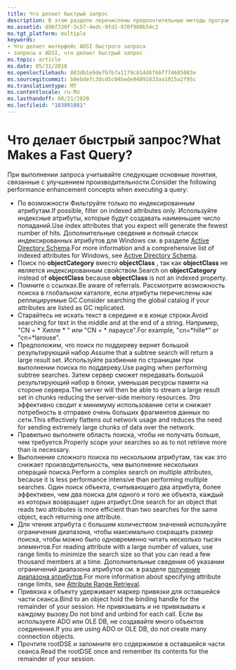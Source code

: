 ```yaml
---
title: Что делает быстрый запрос
description: В этом разделе перечислены предпочтительные методы программирования, используемые при запросах к каталогу.
ms.assetid: d96f330f-3c57-4edc-9fd2-970f908b54c2
ms.tgt_platform: multiple
keywords:
- Что делает интерфейс ADSI быстрого запроса
- запросы к ADSI, что делает быстрый запрос
ms.topic: article
ms.date: 05/31/2018
ms.openlocfilehash: 883db1e9de7b7b7a1179c814d6f66f774685083e
ms.sourcegitcommit: b0ebdefc3dcd5c04bede94091833aa1015a2f95c
ms.translationtype: MT
ms.contentlocale: ru-RU
ms.lasthandoff: 08/21/2020
ms.locfileid: "103891081"
---
```

# <a name="what-makes-a-fast-query"></a><span data-ttu-id="021f7-105">Что делает быстрый запрос?</span><span class="sxs-lookup"><span data-stu-id="021f7-105">What Makes a Fast Query?</span></span>

<span data-ttu-id="021f7-106">При выполнении запроса учитывайте следующие основные понятия, связанные с улучшением производительности.</span><span class="sxs-lookup"><span data-stu-id="021f7-106">Consider the following performance enhancement concepts when executing a query:</span></span>

-   <span data-ttu-id="021f7-107">По возможности Фильтруйте только по индексированным атрибутам.</span><span class="sxs-lookup"><span data-stu-id="021f7-107">If possible, filter on indexed attributes only.</span></span> <span data-ttu-id="021f7-108">Используйте индексные атрибуты, которые будут создавать наименьшее число попаданий.</span><span class="sxs-lookup"><span data-stu-id="021f7-108">Use index attributes that you expect will generate the fewest number of hits.</span></span> <span data-ttu-id="021f7-109">Дополнительные сведения и полный список индексированных атрибутов для Windows см. в разделе [Active Directory Schema](/windows/desktop/ADSchema/active-directory-schema).</span><span class="sxs-lookup"><span data-stu-id="021f7-109">For more information and a comprehensive list of indexed attributes for Windows, see [Active Directory Schema](/windows/desktop/ADSchema/active-directory-schema).</span></span>
-   <span data-ttu-id="021f7-110">Поиск по **objectCategory** вместо **objectClass** , так как **objectClass** не является индексированным свойством.</span><span class="sxs-lookup"><span data-stu-id="021f7-110">Search on **objectCategory** instead of **objectClass** because **objectClass** is not an indexed property.</span></span>
-   <span data-ttu-id="021f7-111">Помните о ссылках.</span><span class="sxs-lookup"><span data-stu-id="021f7-111">Be aware of referrals.</span></span> <span data-ttu-id="021f7-112">Рассмотрите возможность поиска в глобальном каталоге, если атрибуты перечислены как реплицируемые GC.</span><span class="sxs-lookup"><span data-stu-id="021f7-112">Consider searching the global catalog if your attributes are listed as GC replicated.</span></span>
-   <span data-ttu-id="021f7-113">Старайтесь не искать текст в середине и в конце строки.</span><span class="sxs-lookup"><span data-stu-id="021f7-113">Avoid searching for text in the middle and at the end of a string.</span></span> <span data-ttu-id="021f7-114">Например, "CN = \* Хилле \* " или "CN = \* лараусе".</span><span class="sxs-lookup"><span data-stu-id="021f7-114">For example, "cn=\*hille\*" or "cn=\*larouse".</span></span>
-   <span data-ttu-id="021f7-115">Предположим, что поиск по поддереву вернет большой результирующий набор.</span><span class="sxs-lookup"><span data-stu-id="021f7-115">Assume that a subtree search will return a large result set.</span></span> <span data-ttu-id="021f7-116">Используйте разбиение по страницам при выполнении поиска по поддереву.</span><span class="sxs-lookup"><span data-stu-id="021f7-116">Use paging when performing subtree searches.</span></span> <span data-ttu-id="021f7-117">Затем сервер сможет передавать большой результирующий набор в блоки, уменьшая ресурсы памяти на стороне сервера.</span><span class="sxs-lookup"><span data-stu-id="021f7-117">The server will then be able to stream a large result set in chunks reducing the server-side memory resources.</span></span> <span data-ttu-id="021f7-118">Это эффективно сводит к минимуму использование сети и снижает потребность в отправке очень больших фрагментов данных по сети.</span><span class="sxs-lookup"><span data-stu-id="021f7-118">This effectively flattens out network usage and reduces the need for sending extremely large chunks of data over the network.</span></span>
-   <span data-ttu-id="021f7-119">Правильно выполните область поиска, чтобы не получать больше, чем требуется.</span><span class="sxs-lookup"><span data-stu-id="021f7-119">Properly scope your searches so as to not retrieve more than is necessary.</span></span>
-   <span data-ttu-id="021f7-120">Выполнение сложного поиска по нескольким атрибутам, так как это снижает производительность, чем выполнение нескольких операций поиска.</span><span class="sxs-lookup"><span data-stu-id="021f7-120">Perform a complex search on multiple attributes, because it is less performance intensive than performing multiple searches.</span></span> <span data-ttu-id="021f7-121">Один поиск объекта, считывающего два атрибута, более эффективен, чем два поиска для одного и того же объекта, каждый из которых возвращает один атрибут.</span><span class="sxs-lookup"><span data-stu-id="021f7-121">One search for an object that reads two attributes is more efficient than two searches for the same object, each returning one attribute.</span></span>
-   <span data-ttu-id="021f7-122">Для чтения атрибута с большим количеством значений используйте ограничения диапазона, чтобы максимально сокращать размер поиска, чтобы можно было одновременно читать несколько тысяч элементов.</span><span class="sxs-lookup"><span data-stu-id="021f7-122">For reading attribute with a large number of values, use range limits to minimize the search size so that you can read a few thousand members at a time.</span></span> <span data-ttu-id="021f7-123">Дополнительные сведения об указании ограничений диапазона атрибутов см. в разделе [получение диапазона атрибутов](attribute-range-retrieval.md).</span><span class="sxs-lookup"><span data-stu-id="021f7-123">For more information about specifying attribute range limits, see [Attribute Range Retrieval](attribute-range-retrieval.md).</span></span>
-   <span data-ttu-id="021f7-124">Привязка к объекту удерживает маркер привязки для оставшейся части сеанса.</span><span class="sxs-lookup"><span data-stu-id="021f7-124">Bind to an object hold the binding handle for the remainder of your session.</span></span> <span data-ttu-id="021f7-125">Не привязывать и не привязывать к каждому вызову.</span><span class="sxs-lookup"><span data-stu-id="021f7-125">Do not bind and unbind for each call.</span></span> <span data-ttu-id="021f7-126">Если вы используете ADO или OLE DB, не создавайте много объектов соединения.</span><span class="sxs-lookup"><span data-stu-id="021f7-126">If you are using ADO or OLE DB, do not create many connection objects.</span></span>
-   <span data-ttu-id="021f7-127">Прочтите rootDSE и запомните его содержимое в оставшейся части сеанса.</span><span class="sxs-lookup"><span data-stu-id="021f7-127">Read the rootDSE once and remember its contents for the remainder of your session.</span></span>

 

 
